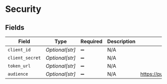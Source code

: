 # Security


## Fields

| Field                         | Type                          | Required                      | Description                   | Example                       |
| ----------------------------- | ----------------------------- | ----------------------------- | ----------------------------- | ----------------------------- |
| `client_id`                   | *Optional[str]*               | :heavy_minus_sign:            | N/A                           |                               |
| `client_secret`               | *Optional[str]*               | :heavy_minus_sign:            | N/A                           |                               |
| `token_url`                   | *Optional[str]*               | :heavy_minus_sign:            | N/A                           |                               |
| `audience`                    | *Optional[str]*               | :heavy_minus_sign:            | N/A                           | https://publicapi.cribl.cloud |